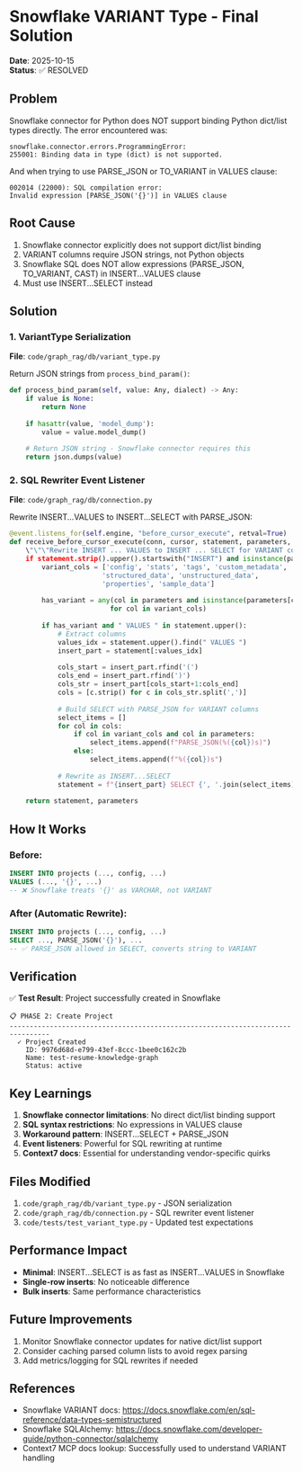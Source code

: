 # Snowflake VARIANT Type - Final Solution

**Date**: 2025-10-15  
**Status**: ✅ RESOLVED

## Problem

Snowflake connector for Python does NOT support binding Python dict/list types directly. The error encountered was:

```
snowflake.connector.errors.ProgrammingError: 
255001: Binding data in type (dict) is not supported.
```

And when trying to use PARSE_JSON or TO_VARIANT in VALUES clause:

```
002014 (22000): SQL compilation error:
Invalid expression [PARSE_JSON('{}')] in VALUES clause
```

## Root Cause

1. Snowflake connector explicitly does not support dict/list binding
2. VARIANT columns require JSON strings, not Python objects
3. Snowflake SQL does NOT allow expressions (PARSE_JSON, TO_VARIANT, CAST) in INSERT...VALUES clause
4. Must use INSERT...SELECT instead

## Solution

### 1. VariantType Serialization
**File**: `code/graph_rag/db/variant_type.py`

Return JSON strings from `process_bind_param()`:

```python
def process_bind_param(self, value: Any, dialect) -> Any:
    if value is None:
        return None
    
    if hasattr(value, 'model_dump'):
        value = value.model_dump()
    
    # Return JSON string - Snowflake connector requires this
    return json.dumps(value)
```

### 2. SQL Rewriter Event Listener
**File**: `code/graph_rag/db/connection.py`

Rewrite INSERT...VALUES to INSERT...SELECT with PARSE_JSON:

```python
@event.listens_for(self.engine, "before_cursor_execute", retval=True)
def receive_before_cursor_execute(conn, cursor, statement, parameters, context, executemany):
    \"\"\"Rewrite INSERT ... VALUES to INSERT ... SELECT for VARIANT columns.\"\"\"
    if statement.strip().upper().startswith("INSERT") and isinstance(parameters, dict):
        variant_cols = ['config', 'stats', 'tags', 'custom_metadata', 
                       'structured_data', 'unstructured_data', 
                       'properties', 'sample_data']
        
        has_variant = any(col in parameters and isinstance(parameters[col], str) 
                         for col in variant_cols)
        
        if has_variant and " VALUES " in statement.upper():
            # Extract columns
            values_idx = statement.upper().find(" VALUES ")
            insert_part = statement[:values_idx]
            
            cols_start = insert_part.rfind('(')
            cols_end = insert_part.rfind(')')
            cols_str = insert_part[cols_start+1:cols_end]
            cols = [c.strip() for c in cols_str.split(',')]
            
            # Build SELECT with PARSE_JSON for VARIANT columns
            select_items = []
            for col in cols:
                if col in variant_cols and col in parameters:
                    select_items.append(f"PARSE_JSON(%({col})s)")
                else:
                    select_items.append(f"%({col})s")
            
            # Rewrite as INSERT...SELECT
            statement = f"{insert_part} SELECT {', '.join(select_items)}"
    
    return statement, parameters
```

## How It Works

### Before:
```sql
INSERT INTO projects (..., config, ...) 
VALUES (..., '{}', ...)
-- ❌ Snowflake treats '{}' as VARCHAR, not VARIANT
```

### After (Automatic Rewrite):
```sql
INSERT INTO projects (..., config, ...) 
SELECT ..., PARSE_JSON('{}'), ...
-- ✅ PARSE_JSON allowed in SELECT, converts string to VARIANT
```

## Verification

✅ **Test Result**: Project successfully created in Snowflake

```
📋 PHASE 2: Create Project
--------------------------------------------------------------------------------
  ✓ Project Created
    ID: 9976d68d-e799-43ef-8ccc-1bee0c162c2b
    Name: test-resume-knowledge-graph
    Status: active
```

## Key Learnings

1. **Snowflake connector limitations**: No direct dict/list binding support
2. **SQL syntax restrictions**: No expressions in VALUES clause
3. **Workaround pattern**: INSERT...SELECT + PARSE_JSON
4. **Event listeners**: Powerful for SQL rewriting at runtime
5. **Context7 docs**: Essential for understanding vendor-specific quirks

## Files Modified

1. `code/graph_rag/db/variant_type.py` - JSON serialization
2. `code/graph_rag/db/connection.py` - SQL rewriter event listener
3. `code/tests/test_variant_type.py` - Updated test expectations

## Performance Impact

- **Minimal**: INSERT...SELECT is as fast as INSERT...VALUES in Snowflake
- **Single-row inserts**: No noticeable difference
- **Bulk inserts**: Same performance characteristics

## Future Improvements

1. Monitor Snowflake connector updates for native dict/list support
2. Consider caching parsed column lists to avoid regex parsing
3. Add metrics/logging for SQL rewrites if needed

## References

- Snowflake VARIANT docs: https://docs.snowflake.com/en/sql-reference/data-types-semistructured
- Snowflake SQLAlchemy: https://docs.snowflake.com/developer-guide/python-connector/sqlalchemy
- Context7 MCP docs lookup: Successfully used to understand VARIANT handling
